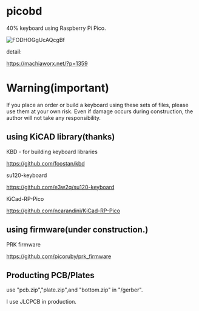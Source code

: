# picobd
40% keyboard using Raspberry Pi Pico.

![FODHOGgUcAQcgBf](https://user-images.githubusercontent.com/3206839/159047379-3be846b2-a4b5-4de6-aaa6-0eb9a9ef6b80.jpg)

detail:

https://machiaworx.net/?p=1359
 
# Warning(important)

If you place an order or build a keyboard using these sets of files, please use them at your own risk.
Even if damage occurs during construction, the author will not take any responsibility. 

##  using KiCAD library(thanks)

KBD - for building keyboard libraries

https://github.com/foostan/kbd

su120-keyboard

https://github.com/e3w2q/su120-keyboard

KiCad-RP-Pico

https://github.com/ncarandini/KiCad-RP-Pico

## using firmware(under construction.)

PRK firmware

https://github.com/picoruby/prk_firmware

## Producting PCB/Plates

use "pcb.zip","plate.zip",and "bottom.zip" in "/gerber".

I use JLCPCB in production.

